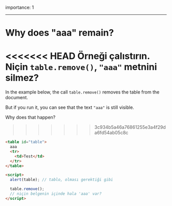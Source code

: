 importance: 1

---

# Why does "aaa" remain?

<<<<<<< HEAD
Örneği çalıstırın. Niçin `table.remove()`, `"aaa"` metnini silmez?
=======
In the example below, the call `table.remove()` removes the table from the document.

But if you run it, you can see that the text `"aaa"` is still visible.

Why does that happen?
>>>>>>> 3c934b5a46a76861255e3a4f29da6fd54ab05c8c

```html height=100 run
<table id="table">
  aaa
  <tr>
    <td>Test</td>
  </tr>
</table>

<script>
  alert(table); // tablo, olması gerektiği gibi

  table.remove();
  // niçin belgenin içinde hala 'aaa' var?
</script>
```
